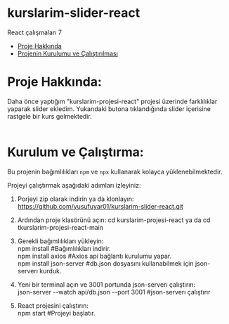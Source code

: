 # kurslarim-slider-react

 React çalışmaları 7

 - [Proje Hakkında](#proje-hakkında)
 - [Projenin Kurulumu ve Çalıştırılması](#kurulum-ve-çalıştırma)


# Proje Hakkında:  
 Daha önce yaptığım "kurslarim-projesi-react" projesi üzerinde farklılıklar yaparak slider ekledim. Yukarıdaki butona tıklandığında slider içerisine rastgele bir kurs gelmektedir.
 <br/>
<br/>

# Kurulum ve Çalıştırma:  
Bu projenin bağımlılıkları `npm` ve `npx` kullanarak kolayca yüklenebilmektedir.

 Projeyi çalıştırmak aşağıdaki adımları izleyiniz:
 1) Porjeyi zip olarak indirin ya da klonlayın:
 https://github.com/yusufuyar01/kurslarim-slider-react.git
 
2) Ardından proje klasörünü açın:
   cd kurslarim-projesi-react ya da  cd tkurslarim-projesi-react-main
3) Gerekli bağımlılıkları yükleyin:<br/>
 npm install  #Bağımlılıkları indirir. <br/> 
 npm install axios  #Axios api bağlantı kurulumu yapar.<br/>
 npm install json-server  #db.json dosyasını kullanabilmek için json-serverı kurduk.<br/>
4) Yeni bir terminal açın ve 3001 portunda json-serverı çalıştırın:<br/>
 json-server --watch api/db.json --port 3001 #json-serverı çalıştırır
5)  React projesini çalıştırın:<br/>
 npm start  #Projeyi başlatır.<br/>
 
 
<br/>




[def]: #kurulum-ve-çalıştırma
